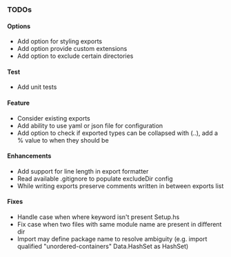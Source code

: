 ### TODOs

#### Options
- Add option for styling exports
- Add option provide custom extensions
- Add option to exclude certain directories

#### Test
- Add unit tests

#### Feature
- Consider existing exports
- Add ability to use yaml or json file for configuration
- Add option to check if exported types can be collapsed with (..), add a % value to when they should be

#### Enhancements
- Add support for line length in export formatter
- Read available .gitignore to populate excludeDir config
- While writing exports preserve comments written in between exports list

#### Fixes
- Handle case when where keyword isn't present Setup.hs
- Fix case when two files with same module name are present in different dir
- Import may define package name to resolve ambiguity (e.g. import qualified "unordered-containers" Data.HashSet as HashSet)
